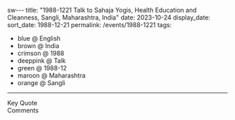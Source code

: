 sw---
title: "1988-1221 Talk to Sahaja Yogis, Health Education and Cleanness, Sangli, Maharashtra, India"
date: 2023-10-24
display_date: 
sort_date: 1988-12-21
permalink: /events/1988-1221
tags:
  - blue @ English
  - brown @ India
  - crimson @ 1988
  - deeppink @ Talk
  - green @ 1988-12
  - maroon @ Maharashtra
  - orange @ Sangli
---

<wave-list>
  <list-title color="green" width="75">Key Quote</list-title>
  <list-item color="BlanchedAlmond"  width="200"></list-item>
  <list-item color="Lavender"></list-item>
  <list-item color="BlanchedAlmond"></list-item>
</wave-list>

<br>

<wave-list>
  <list-title color="green" width="75">Comments</list-title>
  <list-item color="BlanchedAlmond"  width="200"></list-item>
  <list-item color="Lavender"></list-item>
  <list-item color="BlanchedAlmond"></list-item>
</wave-list>